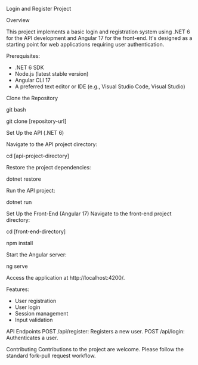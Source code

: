 Login and Register Project

Overview

This project implements a basic login and registration system using .NET 6 for the API development and Angular 17 for the front-end. It's designed as a starting point for web applications requiring user authentication.

Prerequisites:
- .NET 6 SDK
- Node.js (latest stable version)
- Angular CLI 17
- A preferred text editor or IDE (e.g., Visual Studio Code, Visual Studio)
  
Clone the Repository

git bash

git clone [repository-url]

Set Up the API (.NET 6)

Navigate to the API project directory:

cd [api-project-directory]

Restore the project dependencies:

dotnet restore

Run the API project:

dotnet run

Set Up the Front-End (Angular 17)
Navigate to the front-end project directory:

cd [front-end-directory]

npm install

Start the Angular server:

ng serve

Access the application at http://localhost:4200/.

Features:

- User registration
- User login
- Session management
- Input validation

API Endpoints
POST /api/register: Registers a new user.
POST /api/login: Authenticates a user.

Contributing
Contributions to the project are welcome. Please follow the standard fork-pull request workflow.
